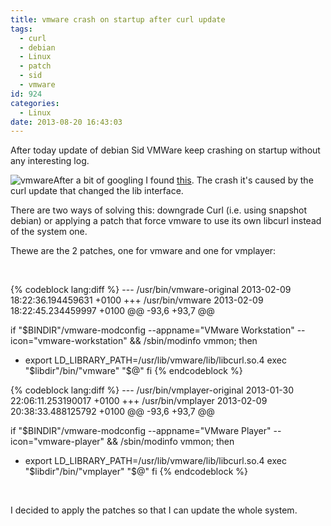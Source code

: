 ```yaml
---
title: vmware crash on startup after curl update
tags:
  - curl
  - debian
  - Linux
  - patch
  - sid
  - vmware
id: 924
categories:
  - Linux
date: 2013-08-20 16:43:03
---
```


After today update of debian Sid VMWare keep crashing on startup without any interesting log.

![vmware](/images/2013/08/vmware.jpg)After a bit of googling I found [this](https://bugs.archlinux.org/task/33779?project=1&amp;order=dateopened&amp;sort=desc "VMWare crash"). The crash it's caused by the curl update that changed the lib interface.

There are two ways of solving this: downgrade Curl (i.e. using snapshot debian) or applying a patch that force vmware to use its own libcurl instead of the system one.

Thewe are the 2 patches, one for vmware and one for vmplayer:

&nbsp;

{% codeblock lang:diff %}
--- /usr/bin/vmware-original 2013-02-09 18:22:36.194459631 +0100
+++ /usr/bin/vmware 2013-02-09 18:22:45.234459997 +0100
@@ -93,6 +93,7 @@

if "$BINDIR"/vmware-modconfig --appname="VMware Workstation" --icon="vmware-workstation" &amp;&amp;
/sbin/modinfo vmmon; then
+ export LD_LIBRARY_PATH=/usr/lib/vmware/lib/libcurl.so.4
exec "$libdir"/bin/"vmware" "$@"
fi
{% endcodeblock %}

{% codeblock lang:diff %}
--- /usr/bin/vmplayer-original 2013-01-30 22:06:11.253190017 +0100
+++ /usr/bin/vmplayer 2013-02-09 20:38:33.488125792 +0100
@@ -93,6 +93,7 @@

if "$BINDIR"/vmware-modconfig --appname="VMware Player" --icon="vmware-player" &amp;&amp;
/sbin/modinfo vmmon; then
+ export LD_LIBRARY_PATH=/usr/lib/vmware/lib/libcurl.so.4
exec "$libdir"/bin/"vmplayer" "$@"
fi
{% endcodeblock %}

&nbsp;

I decided to apply the patches so that I can update the whole system.
